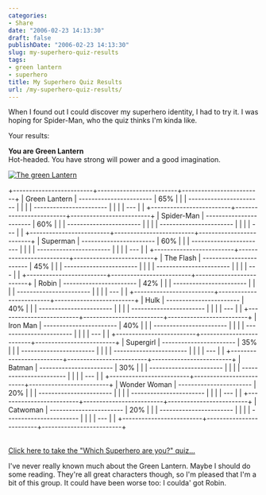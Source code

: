 ```yaml
---
categories:
- Share
date: "2006-02-23 14:13:30"
draft: false
publishDate: "2006-02-23 14:13:30"
slug: my-superhero-quiz-results
tags:
- green lantern
- superhero
title: My Superhero Quiz Results
url: /my-superhero-quiz-results/
---
```

When I found out I could discover my superhero identity, I had to try
it. I was hoping for Spider-Man, who the quiz thinks I'm kinda like.

Your results:

**You are Green Lantern**\
Hot-headed. You have strong will power and a good imagination.

[![The green
Lantern](//farm2.static.flickr.com/1141/526976428_724756cb0f_o.jpg)](http://www.flickr.com/photos/joshnunn/526976428/)

+-------------------------+-------------------------+-------------------------+
| Green Lantern           | ----------------------- | 65%                     |
|                         | ----------------------- |                         |
|                         | ----------------------- |                         |
|                         | ---                     |                         |
+-------------------------+-------------------------+-------------------------+
| Spider-Man              | ----------------------- | 60%                     |
|                         | ----------------------- |                         |
|                         | ----------------------- |                         |
|                         | ---                     |                         |
+-------------------------+-------------------------+-------------------------+
| Superman                | ----------------------- | 60%                     |
|                         | ----------------------- |                         |
|                         | ----------------------- |                         |
|                         | ---                     |                         |
+-------------------------+-------------------------+-------------------------+
| The Flash               | ----------------------- | 45%                     |
|                         | ----------------------- |                         |
|                         | ----------------------- |                         |
|                         | ---                     |                         |
+-------------------------+-------------------------+-------------------------+
| Robin                   | ----------------------- | 42%                     |
|                         | ----------------------- |                         |
|                         | ----------------------- |                         |
|                         | ---                     |                         |
+-------------------------+-------------------------+-------------------------+
| Hulk                    | ----------------------- | 40%                     |
|                         | ----------------------- |                         |
|                         | ----------------------- |                         |
|                         | ---                     |                         |
+-------------------------+-------------------------+-------------------------+
| Iron Man                | ----------------------- | 40%                     |
|                         | ----------------------- |                         |
|                         | ----------------------- |                         |
|                         | ---                     |                         |
+-------------------------+-------------------------+-------------------------+
| Supergirl               | ----------------------- | 35%                     |
|                         | ----------------------- |                         |
|                         | ----------------------- |                         |
|                         | ---                     |                         |
+-------------------------+-------------------------+-------------------------+
| Batman                  | ----------------------- | 30%                     |
|                         | ----------------------- |                         |
|                         | ----------------------- |                         |
|                         | ---                     |                         |
+-------------------------+-------------------------+-------------------------+
| Wonder Woman            | ----------------------- | 20%                     |
|                         | ----------------------- |                         |
|                         | ----------------------- |                         |
|                         | ---                     |                         |
+-------------------------+-------------------------+-------------------------+
| Catwoman                | ----------------------- | 20%                     |
|                         | ----------------------- |                         |
|                         | ----------------------- |                         |
|                         | ---                     |                         |
+-------------------------+-------------------------+-------------------------+

[\
Click here to take the "Which Superhero are you?"
quiz...](http://www.seabreezecomputers.com/superhero)

I've never really known much about the Green Lantern. Maybe I should do
some reading. They're all great characters though, so I'm pleased that
I'm a bit of this group. It could have been worse too: I coulda' got
Robin.